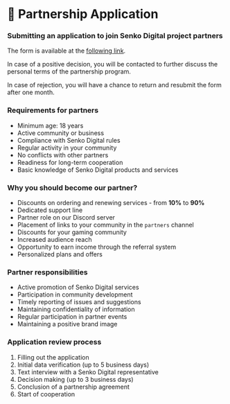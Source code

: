 # 🤝 Partnership Application

### Submitting an application to join Senko Digital project partners

The form is available at the [following link](https://forms.gle/F2F6XAnVVcV4vBu88).

In case of a positive decision, you will be contacted to further discuss the personal terms of the partnership program.

In case of rejection, you will have a chance to return and resubmit the form after one month.

### Requirements for partners

- Minimum age: 18 years
- Active community or business
- Compliance with Senko Digital rules
- Regular activity in your community
- No conflicts with other partners
- Readiness for long-term cooperation
- Basic knowledge of Senko Digital products and services

### Why you should become our partner?

- Discounts on ordering and renewing services - from **10%** to **90%**
- Dedicated support line
- Partner role on our Discord server
- Placement of links to your community in the `partners` channel
- Discounts for your gaming community
- Increased audience reach
- Opportunity to earn income through the referral system
- Personalized plans and offers

### Partner responsibilities

- Active promotion of Senko Digital services
- Participation in community development
- Timely reporting of issues and suggestions
- Maintaining confidentiality of information
- Regular participation in partner events
- Maintaining a positive brand image

### Application review process

1. Filling out the application
2. Initial data verification (up to 5 business days)
3. Text interview with a Senko Digital representative
4. Decision making (up to 3 business days)
5. Conclusion of a partnership agreement
6. Start of cooperation
